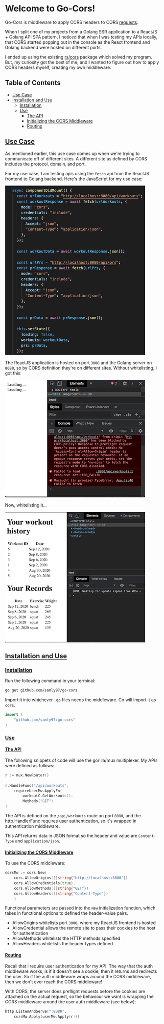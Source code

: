 # Welcome to Go-Cors!

Go-Cors is middleware to apply CORS headers to CORS [requests](https://developer.mozilla.org/en-US/docs/Web/HTTP/CORS).

When I split one of my projects from a Golang SSR application to a ReactJS + Golang API SPA pattern, I noticed that when I was testing my APIs locally, that CORS started popping out in the console as the React frontend and Golang backend were hosted on different ports.

I ended up using the existing [rs/cors](https://github.com/rs/cors) package which solved my program. But, my curiosity got the best of me, and I wanted to figure out how to apply CORS headers myself, creating my own middleware.

## Table of Contents
- [Use Case](#use-case)
- [Installation and Use](#installation-and-use)
  * [Installation](#installation)
  * [Use](#use)
  	+ [The API](#the-api)
  	+ [Initializing the CORS Middleware](#init-cors-mw)
  	+ [Routing](#routing)

## [Use Case](#use-case)

As mentioned earlier, this use case comes up when we're trying to communicate off of different sites. A different site as defined by CORS includes the protocol, domain, and port.

For my use case, I am testing apis using the `fetch` api from the ReactJS frontend to Golang backend. Here's the JavaScript for my use case:

![Fetch from APIs](img/fetch-commands.png)

The ReactJS application is hosted on port `3000` and the Golang server on `8080`, so by CORS definition they're on different sites. Without whitelisting, I got this:

![Fetch blocked by CORS](img/cors-console-err.png)

Now, whitelisting it...

![Fetch successful](img/fetch-successful.png)

## [Installation and Use](#installation-and-use)

### [Installation](#installation)

Run the following command in your terminal:

```bash
go get github.com/samly97/go-cors
```

Import it into whichever `.go` files needs the middleware. Go will import it as `cors`.

```go
import (
	"github.com/samly97/go-cors"
)
```

### [Use](#use)

#### [The API](#the-api)

The following snippets of code will use the gorilla/mux multiplexer. My APIs
were defined as follows:

```go
r := mux.NewRouter()

r.HandleFunc("/api/workouts",
	requireUserMw.ApplyFn(
		workoutC.GetWorkouts)).
		Methods("GET")
)
```

The API is defined on the `/api/workouts` route on port `8080`, and the http.HandlerFunc requires user authentication, so it's wrapped in authentication middleware. 

This API returns data in JSON format so the header and value are `Content-Type` and `application/json`.

#### [Initializing the CORS Middleware](#init-cors-mw)

To use the CORS middleware:

```go
corsMw := cors.New(
	cors.AllowOrigins([]string{"http://localhost:3000"})
	cors.AllowCredentials(true),
	cors.AllowMethods([]string{"GET"})
	cors.AllowHeaders([]string{"Content-Type"})
	)
```

Functional parameters are passed into the `New` initialization function, which takes in functional options to defined the header-value pairs.
-  AllowOrigins whitelists port `3000`, where my ReactJS frontend is hosted
-  AllowCredential allows the remote site to pass their cookies to the host for authentication
-  AllowMethods whitelists the HTTP methods specified
-  AllowHeaders whitelists the header types defined 

#### [Routing](#routing)

Recall that I require user authentication for my API. The way that the auth middleware works, is if it doesn't see a cookie, then it returns and redirects the user. So if the auth middleware wraps around the CORS middleware, then we don't ever reach the CORS middleware!

With CORS, the server does preflight requests before the cookies are attached on the actual request, so the behaviour we want is wrapping the CORS middleware around the user auth middleware (see below):

```go
http.ListenAndServe(":8080",
	corsMw.Apply(userMw.Apply(r)))
```
